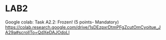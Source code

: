 # LAB2

Google colab: Task A2.2: Frozen! (5 points- Mandatory)
https://colab.research.google.com/drive/1sDEzpxrDtmPFgZcutOmCyoitue_JA29a#scrollTo=QdXeDAJOdoLl

